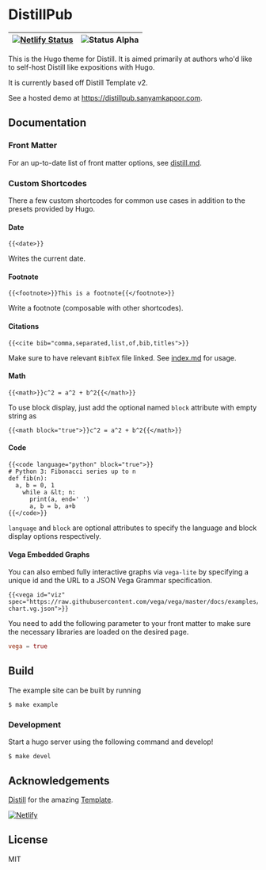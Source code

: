 # DistillPub

| [![Netlify Status](https://api.netlify.com/api/v1/badges/73affdaf-5f7a-4f87-be36-b8222becb793/deploy-status)](https://distillpub.sanyamkapoor.com)  | ![Status Alpha](https://img.shields.io/badge/status-beta-yellow.svg) |
|---|---|

This is the Hugo theme for Distill. It is aimed primarily at
authors who'd like to self-host Distill like expositions
with Hugo. 

It is currently based off Distill Template v2.

See a hosted demo at https://distillpub.sanyamkapoor.com.

## Documentation

### Front Matter

For an up-to-date list of front matter options, see [distill.md](./archetypes/distill.md).

### Custom Shortcodes

There a few custom shortcodes for common use cases in addition to the presets
provided by Hugo.

#### Date

```
{{<date>}}
```

Writes the current date.

#### Footnote

```
{{<footnote>}}This is a footnote{{</footnote>}}
```

Write a footnote (composable with other shortcodes).

#### Citations

```
{{<cite bib="comma,separated,list,of,bib,titles">}}
```

Make sure to have relevant `BibTeX` file linked. See [index.md](./exampleSite/content/example/index.md)
for usage.

#### Math

```
{{<math>}}c^2 = a^2 + b^2{{</math>}}
```

To use block display, just add the optional named `block` attribute with empty string as

```
{{<math block="true">}}c^2 = a^2 + b^2{{</math>}}
```

#### Code

```
{{<code language="python" block="true">}}
# Python 3: Fibonacci series up to n
def fib(n):
  a, b = 0, 1
    while a &lt; n:
      print(a, end=' ')
      a, b = b, a+b
{{</code>}}
```

`language` and `block` are optional attributes to specify the language and
block display options respectively.

#### Vega Embedded Graphs

You can also embed fully interactive graphs via `vega-lite` by specifying a unique
id and the URL to a JSON Vega Grammar specification.

```
{{<vega id="viz" spec="https://raw.githubusercontent.com/vega/vega/master/docs/examples/bar-chart.vg.json">}}
```

You need to add the following parameter to your front matter to make sure the necessary
libraries are loaded on the desired page.
```toml
vega = true
```

## Build

The example site can be built by running

```
$ make example
```

### Development

Start a hugo server using the following command and develop!

```
$ make devel
```

## Acknowledgements

[Distill](https://distill.pub/) for the amazing [Template](https://github.com/distillpub/template).

[![Netlify](https://www.netlify.com/img/global/badges/netlify-color-bg.svg)](https://www.netlify.com/)

## License

MIT